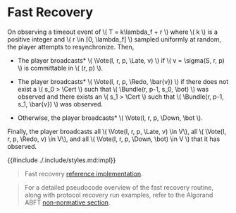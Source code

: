 $$
\newcommand \Vote {\mathrm{Vote}}
\newcommand \Bundle {\mathrm{Bundle}}
\newcommand \Cert {\mathit{cert}}
\newcommand \Late {\mathit{late}}
\newcommand \Redo {\mathit{redo}}
\newcommand \Down {\mathit{down}}
$$

# Fast Recovery

On observing a timeout event of \\( T = k\lambda_f + r \\) where \\( k \\) is a positive
integer and \\( r \in [0, \lambda_f] \\) sampled uniformly at random, the player
attempts to resynchronize. Then,

- The player broadcasts* \\( \Vote(I, r, p, \Late, v) \\) if \\( v = \sigma(S, r, p) \\)
is committable in \\( (r, p) \\).

- The player broadcasts* \\( \Vote(I, r, p, \Redo, \bar{v}) \\) if there does not exist
a \\( s_0 > \Cert \\) such that \\( \Bundle(r, p-1, s_0, \bot) \\) was observed and there
exists an \\( s_1 > \Cert \\) such that \\( \Bundle(r, p-1, s_1, \bar{v}) \\) was observed.

- Otherwise, the player broadcasts* \\( \Vote(I, r, p, \Down, \bot \\).

Finally, the player broadcasts all \\( \Vote(I, r, p, \Late, v) \in V\\), all
\\( \Vote(I, r, p, \Redo, v) \in V\\), and all \\( \Vote(I, r, p, \Down, \bot) \in V \\)
that it has observed.

{{#include ./.include/styles.md:impl}}
> Fast recovery [reference implementation](https://github.com/algorand/go-algorand/blob/b6e5bcadf0ad3861d4805c51cbf3f695c38a93b7/agreement/player.go#L150).

> For a detailed pseudocode overview of the fast recovery routine, along with protocol
> recovery run examples, refer to the Algorand ABFT [non-normative section](./abft-overview.md).